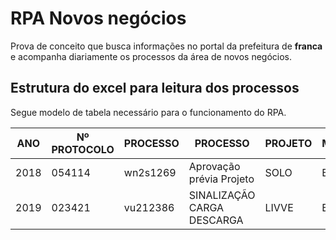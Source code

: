 # RPA Novos negócios

Prova de conceito que busca informações no portal da prefeitura de **franca** e acompanha diariamente os processos da área de novos negócios. 

## Estrutura do excel para leitura dos processos

Segue modelo de tabela necessário para o funcionamento do RPA.

ANO	|   Nº PROTOCOLO	| PROCESSO	| PROCESSO	                 | PROJETO	              | MATRIZ
----|-------------------|-----------|----------------------------|------------------------|---------
2018|	054114	        | wn2s1269	| Aprovação prévia Projeto   | 	SOLO	              | BILD
2019|	023421	        | vu212386	| SINALIZAÇÃO CARGA DESCARGA | 	LIVVE	              | BILD
